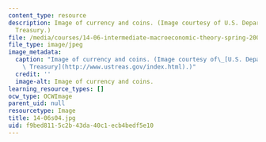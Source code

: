 ```yaml
---
content_type: resource
description: Image of currency and coins. (Image courtesy of U.S. Department of the
  Treasury.)
file: /media/courses/14-06-intermediate-macroeconomic-theory-spring-2004/f9bed8115c2b43da40c1ecb4bedf5e10_14-06s04.jpg
file_type: image/jpeg
image_metadata:
  caption: "Image of currency and coins. (Image courtesy of\_[U.S. Department of the\
    \ Treasury](http://www.ustreas.gov/index.html).)"
  credit: ''
  image-alt: Image of currency and coins.
learning_resource_types: []
ocw_type: OCWImage
parent_uid: null
resourcetype: Image
title: 14-06s04.jpg
uid: f9bed811-5c2b-43da-40c1-ecb4bedf5e10
---
```

